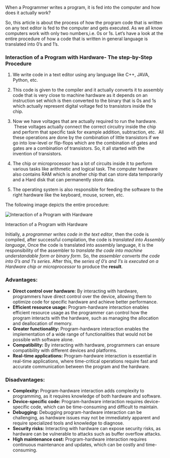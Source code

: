When a Programmer writes a program, it is fed into the computer and how does it actually work? 

So, this article is about the process of how the program code that is written on any text editor is fed to the computer and gets executed. As we all know computers work with only two numbers,i.e. 0s or 1s. Let’s have a look at the entire procedure of how a code that is written in general language is translated into 0’s and 1’s.

### Interaction of a Program with Hardware- The step-by-Step Procedure

1. We write code in a text editor using any language like C++, JAVA, Python, etc.

2. This code is given to the compiler and it actually converts it to assembly code that is very close to machine hardware as it depends on an instruction set which is then converted to the binary that is 0s and 1s which actually represent digital voltage fed to transistors inside the chip. 

3. Now we have voltages that are actually required to run the hardware.  These voltages actually connect the correct circuitry inside the chip and perform that specific task for example addition, subtraction, etc.  All these operations are done by the combination of little transistors if we go into low-level or flip-flops which are the combination of gates and gates are a combination of transistors. So, it all started with the invention of transistors. 

4. The chip or microprocessor has a lot of circuits inside it to perform various tasks like arithmetic and logical task. The computer hardware also contains RAM which is another chip that can store data temporarily and a Hard disk that can permanently store data. 

5. The operating system is also responsible for feeding the software to the right hardware like the keyboard, mouse, screen, etc. 

The following image depicts the entire procedure:

![Interaction of a Program with Hardware](https://media.geeksforgeeks.org/wp-content/uploads/123-6.png)

Interaction of a Program with Hardware

Initially, a _programmer writes code in the text editor_, then the code is compiled, after successful compilation, the code is _translated into Assembly language_, Once the code is translated into assembly language, it is the responsibility of the assembler to _translate the code into machine understandable form or binary form_. So, the _assembler converts the code into 0’s and 1’s series_. After this, the _series of 0’s and 1’s is executed on a Hardware chip or microprocessor_ to produce the **result**. 

### Advantages:

- **Direct control over hardware:** By interacting with hardware, programmers have direct control over the device, allowing them to optimize code for specific hardware and achieve better performance.
- **Efficient resource usage:** Program-hardware interaction enables efficient resource usage as the programmer can control how the program interacts with the hardware, such as managing the allocation and deallocation of memory.
- **Greater functionality:** Program-hardware interaction enables the implementation of a wide range of functionalities that would not be possible with software alone.
- **Compatibility:** By interacting with hardware, programmers can ensure compatibility with different devices and platforms.
- **Real-time applications:** Program-hardware interaction is essential in real-time applications, where time-critical operations require fast and accurate communication between the program and the hardware.

### Disadvantages:

- **Complexity:** Program-hardware interaction adds complexity to programming, as it requires knowledge of both hardware and software.
- **Device-specific code:** Program-hardware interaction requires device-specific code, which can be time-consuming and difficult to maintain.
- **Debugging:** Debugging program-hardware interaction can be challenging, as hardware issues may not be immediately apparent and require specialized tools and knowledge to diagnose.
- **Security risks:** Interacting with hardware can expose security risks, as hardware can be vulnerable to attacks such as buffer overflow attacks.
- **High maintenance cost:** Program-hardware interaction requires continuous maintenance and updates, which can be costly and time-consuming.